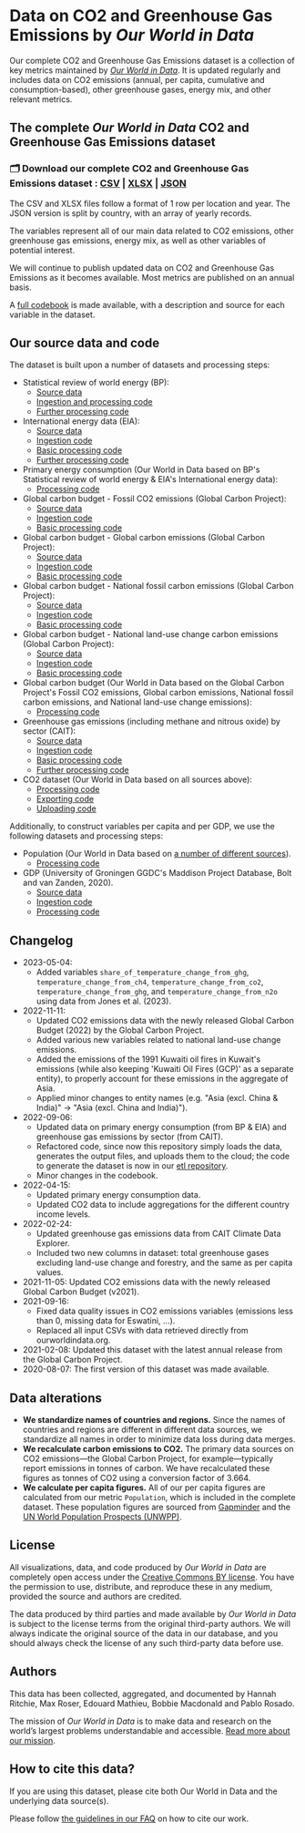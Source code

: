# Data on CO2 and Greenhouse Gas Emissions by *Our World in Data*

Our complete CO2 and Greenhouse Gas Emissions dataset is a collection of key metrics maintained by [*Our World in Data*](https://ourworldindata.org/co2-and-other-greenhouse-gas-emissions). It is updated regularly and includes data on CO2 emissions (annual, per capita, cumulative and consumption-based), other greenhouse gases, energy mix, and other relevant metrics.

## The complete *Our World in Data* CO2 and Greenhouse Gas Emissions dataset

### 🗂️ Download our complete CO2 and Greenhouse Gas Emissions dataset : [CSV](https://nyc3.digitaloceanspaces.com/owid-public/data/co2/owid-co2-data.csv) | [XLSX](https://nyc3.digitaloceanspaces.com/owid-public/data/co2/owid-co2-data.xlsx) | [JSON](https://nyc3.digitaloceanspaces.com/owid-public/data/co2/owid-co2-data.json)

The CSV and XLSX files follow a format of 1 row per location and year. The JSON version is split by country, with an array of yearly records.

The variables represent all of our main data related to CO2 emissions, other greenhouse gas emissions, energy mix, as well as other variables of potential interest.

We will continue to publish updated data on CO2 and Greenhouse Gas Emissions as it becomes available. Most metrics are published on an annual basis.

A [full codebook](https://github.com/owid/co2-data/blob/master/owid-co2-codebook.csv) is made available, with a description and source for each variable in the dataset.

## Our source data and code

The dataset is built upon a number of datasets and processing steps:
- Statistical review of world energy (BP):
  - [Source data](https://www.bp.com/en/global/corporate/energy-economics/statistical-review-of-world-energy.html)
  - [Ingestion and processing code](https://github.com/owid/importers/tree/master/bp_statreview)
  - [Further processing code](https://github.com/owid/etl/blob/master/etl/steps/data/garden/bp/2022-12-18/statistical_review.py)
- International energy data (EIA):
  - [Source data](https://www.eia.gov/opendata/bulkfiles.php)
  - [Ingestion code](https://github.com/owid/walden/blob/master/ingests/eia_international_energy_data.py)
  - [Basic processing code](https://github.com/owid/etl/blob/master/etl/steps/data/meadow/eia/2022-07-27/energy_consumption.py)
  - [Further processing code](https://github.com/owid/etl/blob/master/etl/steps/data/garden/eia/2022-07-27/energy_consumption.py)
- Primary energy consumption (Our World in Data based on BP's Statistical review of world energy & EIA's International energy data):
  - [Processing code](https://github.com/owid/etl/blob/master/etl/steps/data/garden/energy/2023-02-20/primary_energy_consumption.py)
- Global carbon budget - Fossil CO2 emissions (Global Carbon Project):
  - [Source data](https://zenodo.org/record/7215364#.Y3y3sezMIeY)
  - [Ingestion code](https://github.com/owid/etl/blob/master/snapshots/gcp/2023-04-28/global_carbon_budget_fossil_co2_emissions.py)
  - [Basic processing code](https://github.com/owid/etl/blob/master/etl/steps/data/meadow/gcp/2023-04-28/global_carbon_budget_fossil_co2_emissions.py)
- Global carbon budget - Global carbon emissions (Global Carbon Project):
  - [Source data](https://globalcarbonbudget.org/wp-content/uploads/Global_Carbon_Budget_2022v1.0.xlsx)
  - [Ingestion code](https://github.com/owid/etl/blob/master/snapshots/gcp/2023-04-28/global_carbon_budget_fossil_co2_emissions.py)
  - [Basic processing code](https://github.com/owid/etl/blob/master/etl/steps/data/meadow/gcp/2023-04-28/global_carbon_budget_global_emissions.py)
- Global carbon budget - National fossil carbon emissions (Global Carbon Project):
  - [Source data](https://globalcarbonbudget.org/wp-content/uploads/National_Fossil_Carbon_Emissions_2022v1.0.xlsx)
  - [Ingestion code](https://github.com/owid/etl/blob/master/snapshots/gcp/2023-04-28/global_carbon_budget_fossil_co2_emissions.py)
  - [Basic processing code](https://github.com/owid/etl/blob/master/etl/steps/data/meadow/gcp/2023-04-28/global_carbon_budget_national_emissions.py)
- Global carbon budget - National land-use change carbon emissions (Global Carbon Project):
  - [Source data](https://globalcarbonbudget.org/wp-content/uploads/National_LandUseChange_Carbon_Emissions_2022v1.0.xlsx)
  - [Ingestion code](https://github.com/owid/etl/blob/master/snapshots/gcp/2023-04-28/global_carbon_budget_fossil_co2_emissions.py)
  - [Basic processing code](https://github.com/owid/etl/blob/master/etl/steps/data/meadow/gcp/2023-04-28/global_carbon_budget_land_use_change_emissions.py)
- Global carbon budget (Our World in Data based on the Global Carbon Project's Fossil CO2 emissions, Global carbon emissions, National fossil carbon emissions, and National land-use change emissions):
  - [Processing code](https://github.com/owid/etl/blob/master/etl/steps/data/garden/gcp/2023-04-28/global_carbon_budget.py)
- Greenhouse gas emissions (including methane and nitrous oxide) by sector (CAIT):
  - [Source data](https://www.climatewatchdata.org/data-explorer/historical-emissions)
  - [Ingestion code](https://github.com/owid/walden/blob/master/ingests/cait/2022-08-10/cait_ghg_emissions.py)
  - [Basic processing code](https://github.com/owid/etl/blob/master/etl/steps/data/meadow/cait/2022-08-10/ghg_emissions_by_sector.py)
  - [Further processing code](https://github.com/owid/etl/blob/master/etl/steps/data/garden/cait/2022-08-10/ghg_emissions_by_sector.py)
- CO2 dataset (Our World in Data based on all sources above):
  - [Processing code](https://github.com/owid/etl/blob/master/etl/steps/data/garden/emissions/2023-05-03/owid_co2.py)
  - [Exporting code](https://github.com/owid/co2-data/blob/master/scripts/make_dataset.py)
  - [Uploading code](https://github.com/owid/co2-data/blob/master/scripts/upload_datasets_to_s3.py)

Additionally, to construct variables per capita and per GDP, we use the following datasets and processing steps:
- Population (Our World in Data based on [a number of different sources](https://ourworldindata.org/population-sources)).
  - [Processing code](https://github.com/owid/etl/blob/master/etl/steps/data/garden/demography/2022-12-08/population/__init__.py)
- GDP (University of Groningen GGDC's Maddison Project Database, Bolt and van Zanden, 2020).
  - [Source data](https://www.rug.nl/ggdc/historicaldevelopment/maddison/releases/maddison-project-database-2020)
  - [Ingestion code](https://github.com/owid/walden/blob/master/ingests/ggdc_maddison.py)
  - [Processing code](https://github.com/owid/etl/blob/master/etl/steps/data/garden/ggdc/2020-10-01/ggdc_maddison.py)

## Changelog

- 2023-05-04:
  - Added variables `share_of_temperature_change_from_ghg`, `temperature_change_from_ch4`, `temperature_change_from_co2`, `temperature_change_from_ghg`, and `temperature_change_from_n2o` using data from Jones et al. (2023).
- 2022-11-11:
  - Updated CO2 emissions data with the newly released Global Carbon Budget (2022) by the Global Carbon Project.
  - Added various new variables related to national land-use change emissions.
  - Added the emissions of the 1991 Kuwaiti oil fires in Kuwait's emissions (while also keeping 'Kuwaiti Oil Fires (GCP)' as a separate entity), to properly account for these emissions in the aggregate of Asia.
  - Applied minor changes to entity names (e.g. "Asia (excl. China & India)" -> "Asia (excl. China and India)").
- 2022-09-06:
  - Updated data on primary energy consumption (from BP & EIA) and greenhouse gas emissions by sector (from CAIT).
  - Refactored code, since now this repository simply loads the data, generates the output files, and uploads them to the cloud; the code to generate the dataset is now in our [etl repository](https://github.com/owid/etl).
  - Minor changes in the codebook.
- 2022-04-15:
  - Updated primary energy consumption data.
  - Updated CO2 data to include aggregations for the different country income levels.
- 2022-02-24:
  - Updated greenhouse gas emissions data from CAIT Climate Data Explorer.
  - Included two new columns in dataset: total greenhouse gases excluding land-use change and forestry, and the same as per capita values.
- 2021-11-05: Updated CO2 emissions data with the newly released Global Carbon Budget (v2021).
- 2021-09-16:
  - Fixed data quality issues in CO2 emissions variables (emissions less than 0, missing data for Eswatini, ...).
  - Replaced all input CSVs with data retrieved directly from ourworldindata.org.
- 2021-02-08: Updated this dataset with the latest annual release from the Global Carbon Project.
- 2020-08-07: The first version of this dataset was made available.

## Data alterations

- **We standardize names of countries and regions.** Since the names of countries and regions are different in different data sources, we standardize all names in order to minimize data loss during data merges.
- **We recalculate carbon emissions to CO2.** The primary data sources on CO2 emissions—the Global Carbon Project, for example—typically report emissions in tonnes of carbon. We have recalculated these figures as tonnes of CO2 using a conversion factor of 3.664.
- **We calculate per capita figures.** All of our per capita figures are calculated from our metric `Population`, which is included in the complete dataset. These population figures are sourced from [Gapminder](http://gapminder.org) and the [UN World Population Prospects (UNWPP)](https://population.un.org/wpp/).

## License

All visualizations, data, and code produced by _Our World in Data_ are completely open access under the [Creative Commons BY license](https://creativecommons.org/licenses/by/4.0/). You have the permission to use, distribute, and reproduce these in any medium, provided the source and authors are credited.

The data produced by third parties and made available by _Our World in Data_ is subject to the license terms from the original third-party authors. We will always indicate the original source of the data in our database, and you should always check the license of any such third-party data before use.

## Authors

This data has been collected, aggregated, and documented by Hannah Ritchie, Max Roser, Edouard Mathieu, Bobbie Macdonald and Pablo Rosado.

The mission of *Our World in Data* is to make data and research on the world’s largest problems understandable and accessible. [Read more about our mission](https://ourworldindata.org/about).


## How to cite this data?

If you are using this dataset, please cite both Our World in Data and the underlying data source(s).

Please follow [the guidelines in our FAQ](https://ourworldindata.org/faqs#citing-work-produced-by-third-parties-and-made-available-by-our-world-in-data) on how to cite our work.

